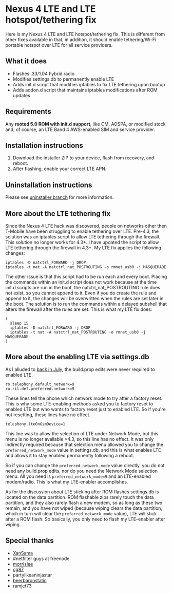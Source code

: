 Nexus 4 LTE and LTE hotspot/tethering fix
=========================================

Here is my Nexus 4 LTE and LTE hotspot/tethering fix. This is different from other fixes available in that, in addition, it should enable tethering/Wi-Fi portable hotspot over LTE for all service providers.


## What it does
* Flashes .33/1.04 hybrid radio
* Modifies settings.db to permanently enable LTE
* Adds init.d script that modifies iptables to fix LTE tethering upon bootup
* Adds addon.d script that maintains iptables modifications after ROM updates


## Requirements
Any **rooted 5.0 ROM with init.d support**, like CM, AOSPA, or modified stock and, of course, an LTE Band 4 AWS-enabled SIM and service provider.


## Installation instructions
1. Download the installer ZIP to your device, flash from recovery, and reboot.
2. After flashing, enable your correct LTE APN.


## Uninstallation instructions
Please see [uninstaller branch](https://github.com/marcandrews/Mako-LTE-and-LTE-hotspot-fix/tree/uninstaller) for more information.


## More about the LTE tethering fix
Since the Nexus 4 LTE hack was discovered, people on networks other then T-Mobile have been struggling to enable tethering over LTE. Pre-4.3, the solution was an iptables script to allow LTE tethering through the firewall. This solution no longer works for 4.3+. I have updated the script to allow LTE tethering through the firewall in 4.3+. My LTE fix applies the following changes:
```
iptables -D natctrl_FORWARD -j DROP
iptables -t nat -A natctrl_nat_POSTROUTING -o rmnet_usb0 -j MASQUERADE
```
The other issue is that this script had to be run each and every boot. Placing the commands within an init.d script does not work because at the time init.d scripts are run in the boot, the natctrl_nat_POSTROUTING rule does not exist, so you cannot append to it. Even if you do create the rule and append to it, the changes will be overwritten when the rules are set later in the boot. The solution is to run the commands within a delayed subshell that alters the firewall after the rules are set. This is what my LTE fix does:
```
(
  sleep 15
  iptables -D natctrl_FORWARD -j DROP
  iptables -t nat -A natctrl_nat_POSTROUTING -o rmnet_usb0 -j MASQUERADE
)
```


## More about the enabling LTE via settings.db
As I alluded to [back in July](http://forum.xda-developers.com/showpost.php?p=53825232&postcount=1315), the build.prop edits were never required to enabled LTE.
```
ro.telephony.default_network=9
ro.ril.def.preferred.network=9
```
These lines tell the phone which network mode to try after a factory reset. This is why some LTE-enabling methods asked you to factory reset to enabled LTE but who wants to factory reset just to enabled LTE. So if you're not resetting, these lines have no effect.
```
telephony.lteOnGsmDevice=1
```
This line was to allow the selection of LTE under Network Mode, but this menu is no longer available >4.3, so this line has no effect. It was only indirectly required because that selection menu allowed you to change the ```preferred_network_mode``` value in settings.db, and this is what enables LTE and allows it to stay enabled permanently following a reboot.

So if you can change the ```preferred_network_mode``` value directly, you do not need any build.prop edits, nor do you need the Network Mode selection menu. All you need is ```preferred_network_mode=9``` and an LTE-enabled modem/radio. This is what my LTE-enabler accomplishes.

As for the discussion about LTE sticking after ROM flashes settings.db is located on the data partition. ROM flashable zips rarely touch the data partition, and they also rarely flash a new modem, so as long as these two remain, and you have not wiped (because wiping clears the data partition, which in turn will clear the ```preferred_network_mode``` value), LTE will stick after a ROM flash. So basically, you only need to flash my LTE-enabler after wiping.


## Special thanks
* [XanSama](http://forum.xda-developers.com/showpost.php?p=36544976&postcount=20)
* #netfilter guys at freenode
* [morrislee](http://forum.xda-developers.com/showthread.php?p=43925317)
* [cg87](http://forum.xda-developers.com/showpost.php?p=48237939&postcount=882)
* partylikeaninjastar
* [beerbaronstatic](http://forum.xda-developers.com/showpost.php?p=56762318&postcount=1401)
* ramjet73
